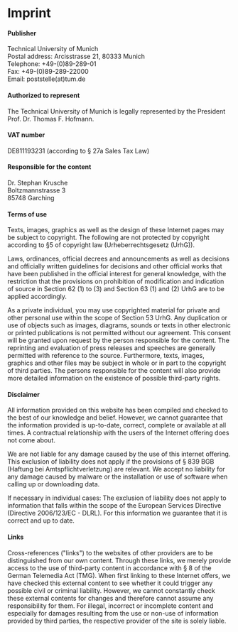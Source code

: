 # Imprint

#### Publisher

Technical University of Munich  
Postal address: Arcisstrasse 21, 80333 Munich  
Telephone: +49-(0)89-289-01  
Fax: +49-(0)89-289-22000  
Email: poststelle(at)tum.de

#### Authorized to represent

The Technical University of Munich is legally represented by the President Prof. Dr. Thomas F. Hofmann.

#### VAT number

DE811193231 (according to § 27a Sales Tax Law)

#### Responsible for the content

Dr. Stephan Krusche  
Boltzmannstrasse 3  
85748 Garching

#### Terms of use

Texts, images, graphics as well as the design of these Internet pages may be subject to copyright.
The following are not protected by copyright according to §5 of copyright law (Urheberrechtsgesetz (UrhG)).

Laws, ordinances, official decrees and announcements as well as decisions and officially written guidelines for
decisions and other official works that have been published in the official interest for general knowledge,
with the restriction that the provisions on prohibition of modification and indication of source in Section 62 (1) to (3) and
Section 63 (1) and (2) UrhG are to be applied accordingly.

As a private individual, you may use copyrighted material for private and other personal use within the scope of Section 53 UrhG.
Any duplication or use of objects such as images, diagrams, sounds or texts in other electronic or printed publications is not permitted without our agreement.
This consent will be granted upon request by the person responsible for the content.
The reprinting and evaluation of press releases and speeches are generally permitted with reference to the source.
Furthermore, texts, images, graphics and other files may be subject in whole or in part to the copyright of third parties.
The persons responsible for the content will also provide more detailed information on the existence of possible third-party rights.

#### Disclaimer

All information provided on this website has been compiled and checked to the best of our knowledge and belief. However, we cannot guarantee that the information provided is
up-to-date, correct, complete or available at all times. A contractual relationship with the users of the Internet offering does not come about.

We are not liable for any damage caused by the use of this internet offering.
This exclusion of liability does not apply if the provisions of § 839 BGB (Haftung bei Amtspflichtverletzung) are relevant.
We accept no liability for any damage caused by malware or the installation or use of software when calling up or downloading data.

If necessary in individual cases:
The exclusion of liability does not apply to information that falls within the scope of the European Services Directive (Directive 2006/123/EC - DLRL).
For this information we guarantee that it is correct and up to date.

#### Links

Cross-references ("links") to the websites of other providers are to be distinguished from our own content.
Through these links, we merely provide access to the use of third-party content in accordance with § 8 of the German Telemedia Act (TMG).
When first linking to these Internet offers, we have checked this external content to see whether it could trigger any possible civil or criminal liability.
However, we cannot constantly check these external contents for changes and therefore cannot assume any responsibility for them.
For illegal, incorrect or incomplete content and especially for damages resulting from the use or non-use of information provided by third parties, the respective provider of the
site is solely liable.

